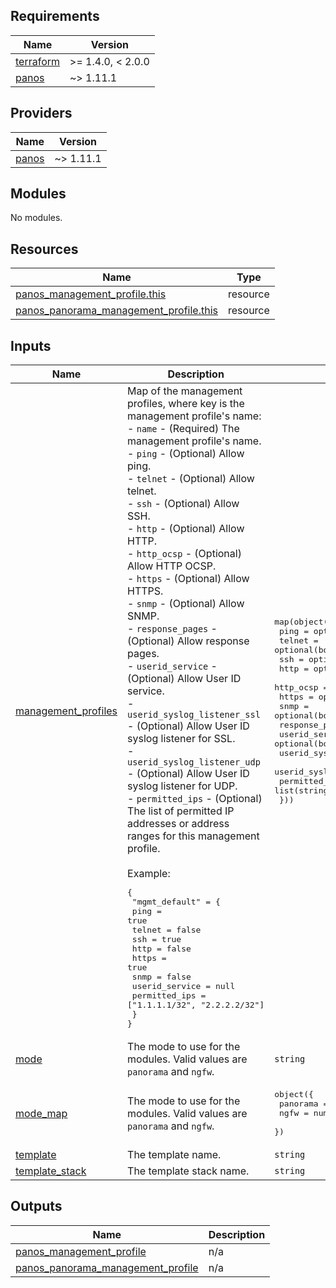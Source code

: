 <!-- BEGINNING OF PRE-COMMIT-TERRAFORM DOCS HOOK -->
## Requirements

| Name | Version |
|------|---------|
| <a name="requirement_terraform"></a> [terraform](#requirement\_terraform) | >= 1.4.0, < 2.0.0 |
| <a name="requirement_panos"></a> [panos](#requirement\_panos) | ~> 1.11.1 |

## Providers

| Name | Version |
|------|---------|
| <a name="provider_panos"></a> [panos](#provider\_panos) | ~> 1.11.1 |

## Modules

No modules.

## Resources

| Name | Type |
|------|------|
| [panos_management_profile.this](https://registry.terraform.io/providers/PaloAltoNetworks/panos/latest/docs/resources/management_profile) | resource |
| [panos_panorama_management_profile.this](https://registry.terraform.io/providers/PaloAltoNetworks/panos/latest/docs/resources/panorama_management_profile) | resource |

## Inputs

| Name | Description | Type | Default | Required |
|------|-------------|------|---------|:--------:|
| <a name="input_management_profiles"></a> [management\_profiles](#input\_management\_profiles) | Map of the management profiles, where key is the management profile's name:<br>- `name` - (Required) The management profile's name.<br>- `ping` - (Optional) Allow ping.<br>- `telnet` - (Optional) Allow telnet.<br>- `ssh` - (Optional) Allow SSH.<br>- `http` - (Optional) Allow HTTP.<br>- `http_ocsp` - (Optional) Allow HTTP OCSP.<br>- `https` - (Optional) Allow HTTPS.<br>- `snmp` - (Optional) Allow SNMP.<br>- `response_pages` - (Optional) Allow response pages.<br>- `userid_service` - (Optional) Allow User ID service.<br>- `userid_syslog_listener_ssl` - (Optional) Allow User ID syslog listener for SSL.<br>- `userid_syslog_listener_udp` - (Optional) Allow User ID syslog listener for UDP.<br>- `permitted_ips` - (Optional) The list of permitted IP addresses or address ranges for this management profile.<br><br>Example:<pre>{<br>  "mgmt_default" = {<br>    ping           = true<br>    telnet         = false<br>    ssh            = true<br>    http           = false<br>    https          = true<br>    snmp           = false<br>    userid_service = null<br>    permitted_ips  = ["1.1.1.1/32", "2.2.2.2/32"]<br>  }<br>}</pre> | <pre>map(object({<br>    ping                       = optional(bool)<br>    telnet                     = optional(bool)<br>    ssh                        = optional(bool)<br>    http                       = optional(bool)<br>    http_ocsp                  = optional(bool)<br>    https                      = optional(bool)<br>    snmp                       = optional(bool)<br>    response_pages             = optional(bool)<br>    userid_service             = optional(bool)<br>    userid_syslog_listener_ssl = optional(bool)<br>    userid_syslog_listener_udp = optional(bool)<br>    permitted_ips              = list(string)<br>  }))</pre> | `{}` | no |
| <a name="input_mode"></a> [mode](#input\_mode) | The mode to use for the modules. Valid values are `panorama` and `ngfw`. | `string` | n/a | yes |
| <a name="input_mode_map"></a> [mode\_map](#input\_mode\_map) | The mode to use for the modules. Valid values are `panorama` and `ngfw`. | <pre>object({<br>    panorama = number<br>    ngfw     = number<br>  })</pre> | <pre>{<br>  "ngfw": 1,<br>  "panorama": 0<br>}</pre> | no |
| <a name="input_template"></a> [template](#input\_template) | The template name. | `string` | `"default"` | no |
| <a name="input_template_stack"></a> [template\_stack](#input\_template\_stack) | The template stack name. | `string` | `""` | no |

## Outputs

| Name | Description |
|------|-------------|
| <a name="output_panos_management_profile"></a> [panos\_management\_profile](#output\_panos\_management\_profile) | n/a |
| <a name="output_panos_panorama_management_profile"></a> [panos\_panorama\_management\_profile](#output\_panos\_panorama\_management\_profile) | n/a |
<!-- END OF PRE-COMMIT-TERRAFORM DOCS HOOK -->
